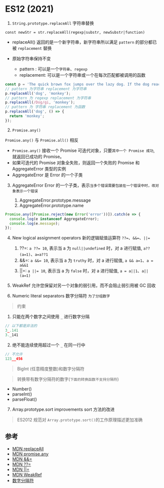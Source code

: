 # ES12 (2021)

1. `String.prototype.replaceAll` 字符串替换

`const newStr = str.replaceAll(regexp|substr, newSubstr|function)`

- replaceAll() 返回的是一个新字符串，新字符串所以满足 `pattern` 的部分都已被 `replacement` 替换
- 原始字符串保持不变

  - pattern : 可以是一个`字符串`、`regexp`
  - replacement: 可以是一个字符串或一个在每次匹配都被调用的函数

```js
const p = 'The quick brown fox jumps over the lazy dog. If the dog reacted, was it really lazy?';
// pattern 为字符串 replacement 为字符串
p.replaceAll('dog', 'monkey');
// pattern 为 regexp replacement 为字符串
p.replaceAll(/Dog/gi, 'monkey');
// pattern 为 字符串 replacement 为函数
p.replaceAll('dog', () => {
  return 'monkey';
});
```

2. `Promise.any()`

`Promise.any()` 与 `Promise.all()` 相反

- `Promise.any()` 接收一个 Promise 可迭代对象，只要`其中一个 Promise 成功`,就返回已成功的 Promise。
- 如果可迭代的 Promise 对象全失败，则返回一个失败的 Promise 和 AggregateError 类型的实例
- AggregateError 是 Error 的一个子类

3. AggregateError Error 的一个子类，表示`当多个错误需要包装在一个错误中时，改对象表示一个错误`

   1. AggregateError.prototype.message
   2. AggregateError.prototype.name

```js
Promise.any([Promise.reject(new Error('error'))]).catch(e => {
  console.log(e instanceof AggregateError);
  console.log(e.message);
});
```

4. New logical assignment operators 新的逻辑赋值运算符 `??=`、`&&=`、`||=`

   1. ??=: `a ??= 10`, 表示当 a 为 `null||undefined` 时，对 a 进行赋值, `a??(a=1)`、`a=a??1`
   2. &&=: `a &&= 10`, 表示当 a 为 `truthy` 时，对 a 进行赋值, `a && a=1`、`a = a&&1`
   3. ||=: `a ||= 10`, 表示当 a 为 `false` 时，对 a 进行赋值, `a = a||1`、`a||(a=1)`

5. WeakRef 允许您保留对另一个对象的弱引用，而不会阻止弱引用被 GC 回收

6. Numeric literal separators 数字分隔符 `为了分组数字`

> 约束

1.  只能在两个数字之间使用 `_` 进行数字分隔

```js
// 以下都是非法的
3_.141
3._141
```

2.  绝不能连续使用超过一个 `_` 在同一行中

```js
// 不允许
123__456
```

> BigInt (任意精度整数)和数字分隔符

> 转换带有数字分隔符的数字(`下面的转换函数不支持分隔符`)

- Number()
- parseInt()
- parseFloat()

7. Array.prototype.sort improvements sort 方法的改进

> ES2012 规范对 `Array.prototype.sort()`的工作原理描述更加准确

## 参考

- [MDN replaceAll](https://developer.mozilla.org/zh-CN/docs/Web/JavaScript/Reference/Global_Objects/String/replaceAll)
- [MDN promise.any](https://developer.mozilla.org/zh-CN/docs/Web/JavaScript/Reference/Global_Objects/Promise/any)
- [MDN &&=](https://developer.mozilla.org/zh-CN/docs/Web/JavaScript/Reference/Operators/Logical_AND_assignment)
- [MDN ??=](https://developer.mozilla.org/zh-CN/docs/Web/JavaScript/Reference/Operators/Logical_nullish_assignment)
- [MDN ||=](https://developer.mozilla.org/zh-CN/docs/Web/JavaScript/Reference/Operators/Logical_OR_assignment)
- [MDN WeakRef](https://developer.mozilla.org/zh-CN/docs/Web/JavaScript/Reference/Global_Objects/WeakRef)
- [数字分隔符](https://tie.pub/2019/09/numeric-separators/)
